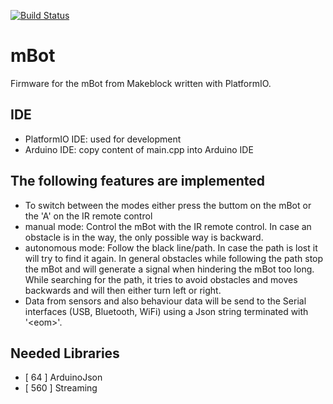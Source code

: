 [![Build Status](https://travis-ci.org/jipp/mBot.svg?branch=master)](https://travis-ci.org/jipp/mBot)

# mBot
Firmware for the mBot from Makeblock written with PlatformIO.

## IDE
* PlatformIO IDE: used for development
* Arduino IDE: copy content of main.cpp into Arduino IDE

## The following features are implemented
* To switch between the modes either press the buttom on the mBot or the 'A' on the IR remote control
* manual mode: Control the mBot with the IR remote control. In case an obstacle is in the way, the only possible way is backward.
* autonomous mode: Follow the black line/path. In case the path is lost it will try to find it again. In general obstacles while following the path stop the mBot and will generate a signal when hindering the mBot too long. While searching for the path, it tries to avoid obstacles and moves backwards and will then either turn left or right.
* Data from sensors and also behaviour data will be send to the Serial interfaces (USB, Bluetooth, WiFi) using a Json string terminated with '\<eom\>\'.

## Needed Libraries
* [  64 ] ArduinoJson
* [ 560 ] Streaming
